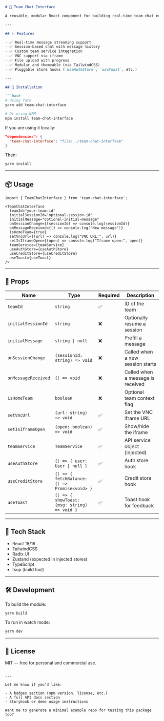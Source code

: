 ````md
# 🧩 Team Chat Interface

A reusable, modular React component for building real-time team chat experiences in dashboards, internal tools, or collaborative applications. Designed with flexibility in mind and styled using TailwindCSS and Radix UI.

---

## ✨ Features

- ✅ Real-time message streaming support
- ✅ Session-based chat with message history
- ✅ Custom team service integration
- ✅ VNC support via iframe
- ✅ File upload with progress
- ✅ Modular and themeable (via TailwindCSS)
- ✅ Pluggable store hooks (`useAuthStore`, `useToast`, etc.)

---

## 🚀 Installation

```bash
# Using Yarn
yarn add team-chat-interface

# Or using NPM
npm install team-chat-interface
````

If you are using it locally:

```json
"dependencies": {
  "team-chat-interface": "file:../team-chat-interface"
}
```

Then:

```bash
yarn install
```

---

## 📦 Usage

```tsx
import { TeamChatInterface } from 'team-chat-interface';

<TeamChatInterface
  teamId="your-team-id"
  initialSessionId="optional-session-id"
  initialMessage="optional-initial-message"
  onSessionChange={(sessionId) => console.log(sessionId)}
  onMessageReceived={() => console.log("New message")}
  isHomeTeam={true}
  setVncUrl={(url) => console.log("VNC URL:", url)}
  setIsIframeOpen={(open) => console.log("Iframe open:", open)}
  teamService={teamService}
  useAuthStore={useAuthStore}
  useCreditStore={useCreditStore}
  useToast={useToast}
/>
```

---

## 🧪 Props

| Name                | Type                                          | Required | Description                       |
| ------------------- | --------------------------------------------- | -------- | --------------------------------- |
| `teamId`            | `string`                                      | ✅        | ID of the team                    |
| `initialSessionId`  | `string`                                      | ❌        | Optionally resume a session       |
| `initialMessage`    | `string \| null`                              | ❌        | Prefill a message                 |
| `onSessionChange`   | `(sessionId: string) => void`                 | ❌        | Called when a new session starts  |
| `onMessageReceived` | `() => void`                                  | ❌        | Called when a message is received |
| `isHomeTeam`        | `boolean`                                     | ❌        | Optional team context flag        |
| `setVncUrl`         | `(url: string) => void`                       | ✅        | Set the VNC iframe URL            |
| `setIsIframeOpen`   | `(open: boolean) => void`                     | ✅        | Show/hide the iframe              |
| `teamService`       | `TeamService`                                 | ✅        | API service object (injected)     |
| `useAuthStore`      | `() => { user: User \| null }`                | ✅        | Auth store hook                   |
| `useCreditStore`    | `() => { fetchBalance: () => Promise<void> }` | ✅        | Credit store hook                 |
| `useToast`          | `() => { showToast: (msg: string) => void }`  | ✅        | Toast hook for feedback           |

---

## 🧱 Tech Stack

* React 18/19
* TailwindCSS
* Radix UI
* Zustand (expected in injected stores)
* TypeScript
* tsup (build tool)

---

## 🛠 Development

To build the module:

```bash
yarn build
```

To run in watch mode:

```bash
yarn dev
```

---

## 📄 License

MIT — free for personal and commercial use.

```

---

Let me know if you’d like:

- A badges section (npm version, license, etc.)
- A full API docs section
- Storybook or demo usage instructions

Want me to generate a minimal example repo for testing this package too?
```
